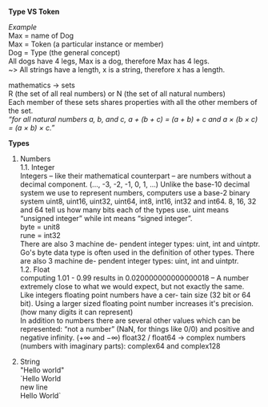 **Type VS Token**

*Example*  
Max = name of Dog  
Max = Token (a particular instance or member)  
Dog = Type (the general concept)   
All dogs have 4 legs, Max is a dog, therefore Max has 4 legs.  
~> All strings have a length, x is a string, therefore x has a length.  

mathematics -> sets  
R (the set of all real numbers) or N (the set of all natural numbers)  
Each member of these sets shares properties with all the other members of the set.  
*“for all natural numbers a, b, and c, a + (b + c) = (a + b) + c and a × (b × c) = (a × b) × c.”*   

**Types**

1. Numbers  
1.1. Integer  
	Integers – like their mathematical counterpart – are numbers without a decimal component. (..., -3, -2, -1, 0, 1, ...) Unlike the base-10 decimal system we use to represent numbers, computers use a base-2 binary system uint8, uint16, uint32, uint64, int8, int16, int32 and int64. 8, 16, 32 and 64 tell us how many bits each of the types use. uint means “unsigned integer” while int means “signed integer”.  
	byte = unit8   
	rune = int32  
	There are also 3 machine de- pendent integer types: uint, int and uintptr.  
	Go's byte data type is often used in the definition of other types. There are also 3 machine de- pendent integer types: uint, int and uintptr.  
1.2. Float  
	computing 1.01 - 0.99 results in 0.020000000000000018 – A number extremely close to what we would expect, but not exactly the same.  
	Like integers floating point numbers have a cer- tain size (32 bit or 64 bit). Using a larger sized floating point number increases it's precision. (how many digits it can represent)  
	In addition to numbers there are several other values which can be represented: “not a number” (NaN, for things like 0/0) and positive and negative infinity. (+∞ and −∞) 
	float32 / float64 -> complex numbers (numbers with imaginary parts): complex64 and complex128  

2. String  
"Hello world"  
\`Hello World  
new line  
Hello World\` 